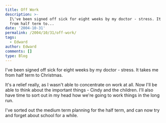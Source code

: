 ```yaml
---
title: Off Work
description: >-
  I\'ve been signed off sick for eight weeks by my doctor - stress. It takes me
  from half term to...
date: '2004-10-31'
permalink: /2004/10/31/off-work/
tags:
  - Edward
author: Edward
comments: []
type: Blog
---
```


I\'ve been signed off sick for eight weeks by my doctor - stress. It
takes me from half term to Christmas.

It\'s a relief really, as I wasn\'t able to concentrate on work at all.
Now I\'ll be able to think about the important things - Cindy and the
children. I\'ll also have time to sort out in my head how we\'re going
to work things in the long run.

I\'ve sorted out the medium term planning for the half term, and can now
try and forget about school for a while.


